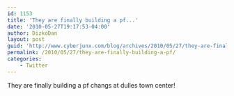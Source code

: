 ```yaml
---
id: 1153
title: 'They are finally building a pf...'
date: '2010-05-27T19:17:53-04:00'
author: DizkoDan
layout: post
guid: 'http://www.cyberjunx.com/blog/archives/2010/05/27/they-are-finally-building-a-pf/'
permalink: /2010/05/27/they-are-finally-building-a-pf/
categories:
    - Twitter
---
```


They are finally building a pf changs at dulles town center!